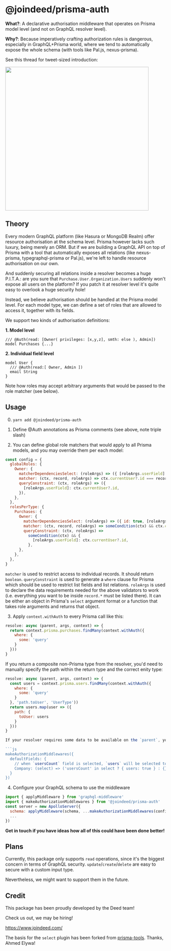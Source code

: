# @joindeed/prisma-auth

**What?**: A declarative authorisation middleware that operates on Prisma model level (and not on GraphQL resolver level).

**Why?**: Because imperatively crafting authorization rules is dangerous, especially in GraphQL+Prisma world, where we tend to automatically expose the whole schema (with tools like Pal.js, nexus-prisma).

See this thread for tweet-sized introduction:

[<img src="https://user-images.githubusercontent.com/837032/139540771-8e84d6d2-0c43-4673-a9f7-9e335d47c8a7.png" width="450"/>](https://twitter.com/dimaip/status/1454480140872949761)

## Theory

Every modern GraphQL platform (like Hasura or MongoDB Realm) offer resource authorisation at the schema level.
Prisma however lacks such luxury, being merely an ORM.
But if we are building a GraphQL API on top of Prisma with a tool that automatically exposes all relations (like nexus-prisma, typegraphql-prisma or Pal.js), we're left to handle resource authorisation on our own.

And suddenly securing all relations inside a resolver becomes a huge P.I.T.A.: are you sure that `Purchase.User.Organization.Users` suddenly won't expose all users on the platform? If you patch it at resolver level it's quite easy to overlook a huge security hole!

Instead, we believe authorisation should be handled at the Prisma model level.
For each model type, we can define a set of roles that are allowed to access it, together with its fields.

We support two kinds of authorisation definitions:

**1. Model level**

```
/// @Auth(read: [Owner( privileges: [x,y,z], smth: else ), Admin])
model Purchases {...}
```

**2. Individual field level**

```
model User {
  /// @Auth(read:[ Owner, Admin ])
  email String
}
```

Note how roles may accept arbitrary arguments that would be passed to the role matcher (see below).

## Usage

0. `yarn add @joindeed/prisma-auth`

1. Define @Auth annotations as Prisma comments (see above, note triple slash)

2. You can define global role matchers that would apply to all Prisma models, and you may override them per each model:

```js
const config = {
  globalRoles: {
    Owner: {
      matcherDependenciesSelect: (roleArgs) => ({ [roleArgs.userField]: true }),
      matcher: (ctx, record, roleArgs) => ctx.currentUser?.id === record?.[roleArgs.userField],
      queryConstraint: (ctx, roleArgs) => ({
        [roleArgs.userField]: ctx.currentUser?.id,
      }),
    },
  },
  rolesPerType: {
    Purchases: {
      Owner: {
        matcherDependenciesSelect: (roleArgs) => ({ id: true, [roleArgs.userField]: true }),
        matcher: (ctx, record, roleArgs) => someCondition(ctx) && ctx.currentUser?.id === record?.[roleArgs.userField],
        queryConstraint: (ctx, roleArgs) =>
          someCondition(ctx) && {
            [roleArgs.userField]: ctx.currentUser?.id,
          },
      },
    },
  },
}
```

`matcher` is used to restrict access to individual records. It should return `boolean`.
`queryConstraint` is used to generate a `where` clause for Prisma which should be used to restrict list fields and list relations.
`roleArgs` is used to declare the data requirements needed for the above validators to work (i.e. everything you want to be inside `record.*` must be listed there). It can be either an object in Prisma's `select` argument format or a function that takes role arguments and returns that object.

3. Apply `context.withAuth` to every Prisma call like this:

```js
resolve: async (parent, args, context) => {
  return context.prisma.purchases.findMany(context.withAuth({
    where: {
      some: 'query'
    }
  }))
}
```

If you return a composite non-Prisma type from the resolver, you'd need to manually specify the path within the return type and the correct enity type:

```js
resolve: async (parent, args, context) => {
  const users = context.prisma.users.findMany(context.withAuth({
    where: {
      some: 'query'
    }
  }, 'path.toUser', 'UserType'))
  return users.map(user => ({
    path: {
      toUser: users
    }
  }))
}

If your resolver requires some data to be available on the `parent`, you should specify it in the config passed to `makeAuthorizationMiddlewares`:

```js
makeAuthorizationMiddlewares({
  defaultFields: {
    // when `usersCount` field is selected, `users` will be selected too
    Company: (select) => ('usersCount' in select ? { users: true } : {}),
  }
})
```

4. Configure your GraphQL schema to use the middleware

```js
import { applyMiddleware } from 'graphql-middleware'
import { makeAuthorizationMiddlewares } from '@joindeed/prisma-auth'
const server = new ApolloServer({
  schema: applyMiddleware(schema, ...makeAuthorizationMiddlewares(config)),
  ...
})
```

**Get in touch if you have ideas how all of this could have been done better!**

## Plans

Currently, this package only supports `read` operations, since it's the biggest concern in terms of GraphQL security.
`update`/`create`/`delete` are easy to secure with a custom input type.

Nevertheless, we might want to support them in the future.

## Credit

This package has been proudly developed by the Deed team!

Check us out, we may be hiring!

https://www.joindeed.com/

The basis for the `select` plugin has been forked from [prisma-tools](https://raw.githubusercontent.com/paljs/prisma-tools/main/packages/plugins/src/select.ts).
Thanks, Ahmed Elywa!
